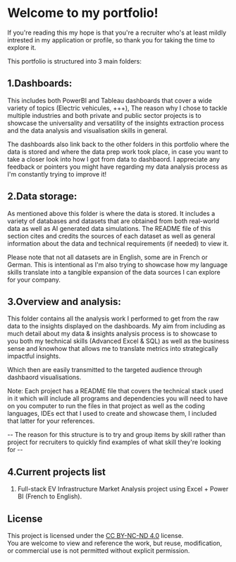# Welcome to my portfolio! 

If you're reading this my hope is that you're a recruiter who's at least mildly intrested in my application or profile, so thank you for taking the time to explore it.

This portfolio is structured into 3 main folders:

## 1.Dashboards:

This includes both PowerBI and Tableau dashboards that cover a wide variety of topics (Electric vehicules, +++), The reason why I chose to tackle multiple industries and both private and public sector projects is to showcase the universality and versatility of the insights extraction process and the data analysis and visualisation skills in general.

The dashboards also link back to the other folders in this portfolio where the data is stored and where the data prep work took place, in case you want to take a closer look into how I got from data to dashbaord. I appreciate any feedback or pointers you might have regarding my data analysis process as I'm constantly trying to improve it!

## 2.Data storage:

As mentioned above this folder is where the data is stored. It includes a variety of databases and datasets that are obtained from both real-world data as well as AI generated data simulations. The README file of this section cites and credits the sources of each dataset as well as general information about the data and technical requirements (if needed) to view it.

Please note that not all datasets are in English, some are in French or German. This is intentional as I'm also trying to showcase how my language skills translate into a tangible expansion of the data sources I can explore for your company.

## 3.Overview and analysis:

This folder contains all the analysis work I performed to get from the raw data to the insights displayed on the dashboards. 
My aim from including as much detail about my data & insights analysis process is to showcase to you both my technical skills (Advanced Excel & SQL) as well as the business sense and knowhow that allows me to translate metrics into strategically impactful insights. 

Which then are easily transmitted to the targeted audience through dashbaord visualisations.


Note: Each project has a README file that covers the technical stack used in it which will include all programs and dependencies you will need to have on you computer to run the files in that project as well as the coding languages, IDEs ect that I used to create and showcase them, I included that latter for your references.

-- The reason for this structure is to try and group items by skill rather than project for recruiters to quickly find examples of what skill they're looking for --

## 4.Current projects list

1. Full-stack EV Infrastructure Market Analysis project using Excel + Power BI (French to English).


## License
This project is licensed under the [CC BY-NC-ND 4.0](https://creativecommons.org/licenses/by-nc-nd/4.0/) license.  
You are welcome to view and reference the work, but reuse, modification, or commercial use is not permitted without explicit permission.
